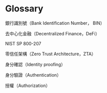 # Glossary

銀行識別號（Bank Identification Number， BIN）

去中心化金融（Decentralized Finance，DeFi）

NIST SP 800-207

零信任架構（Zero Trust Architecture，ZTA）

身分確認（Identity proofing）

身分驗證（Authentication）

授權（Authorization）
